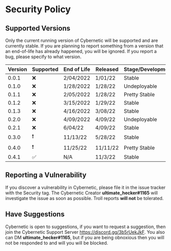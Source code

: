 # Security Policy

## Supported Versions

Only the current running version of Cybernetic will be supported and are currently stable. If
you are planning to report something from a version that an end-of-life has already happened, you 
will be ignored. If you report a bug, please specify to what version.

| Version | Supported          | End of Life | Released | Stage/Development |
| ------- | ------------------ | ----------- | -------- | ------------------|
| 0.0.1   | :x:                | 2/04/2022   | 1/01/22  | Stable            |
| 0.1.0   | :x:                | 1/28/2022   | 1/28/22  | Undeployable      |
| 0.1.1   | :x:                | 2/05/2022   | 1/28/22  | Pretty Stable     |
| 0.1.2   | :x:                | 3/15/2022   | 1/29/22  | Stable            |
| 0.1.3   | :x:                | 4/16/2022   | 3/08/22  | Stable            |
| 0.2.0   | :x:                | 4/09/2022   | 4/09/22  | Undeployable      |
| 0.2.1   | :x:                | 6/04/22     | 4/09/22  | Stable            |
| 0.3.0   | :exclamation:      | 11/13/22    | 5/28/22  | Stable            |
| 0.4.0   | :exclamation:      | 11/25/22    | 11/11/22 | Pretty Stable     |
| 0.4.1   | :white_check_mark: | N/A         | 11/3/22  | Stable            |

## Reporting a Vulnerability

If you discover a vulnerability in Cybernetic, please file it in the issue tracker with the Security tag.
The Cybernetic Creator **ultimate_hecker#1165** will investigate the issue as soon as possible. Troll reports **will not** be tolerated.

## Have Suggestions

Cybernetic is open to suggestions, if you want to request a suggestion, then join the Cybernetic Support Server https://discord.gg/3b5rUekJkF.
You also can DM **ultimate_hecker#1165**, but if you are being obnoxious then you will not be responded to and will you will
be blocked.
